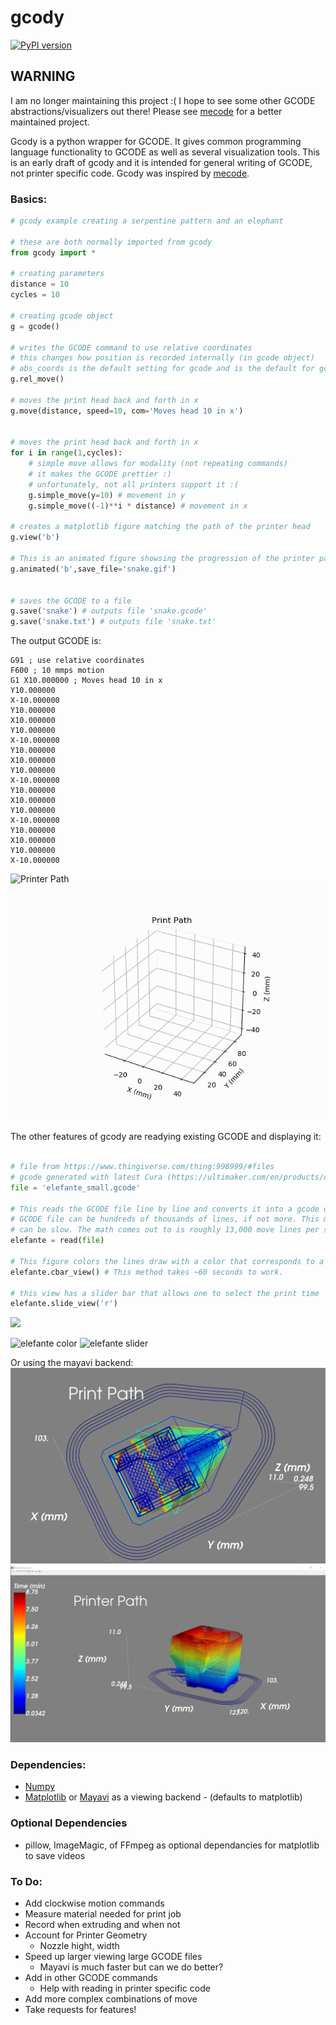 # gcody #

[![PyPI version](https://badge.fury.io/py/gcody.svg)](https://badge.fury.io/py/gcody)

## __WARNING__
I am no longer maintaining this project :( 
I hope to see some other GCODE abstractions/visualizers out there!
Please see [mecode](https://github.com/jminardi/mecode) for a better maintained project.


Gcody is a python wrapper for GCODE. It gives common programming language functionality to GCODE as well as several visualization tools.
This is an early draft of gcody and it is intended for general writing of GCODE, not printer specific code.
Gcody was inspired by [mecode](https://github.com/jminardi/mecode).


### Basics: ###

```python
# gcody example creating a serpentine pattern and an elephant

# these are both normally imported from gcody
from gcody import *

# creating parameters
distance = 10
cycles = 10

# creating gcode object
g = gcode()

# writes the GCODE command to use relative coordinates
# this changes how position is recorded internally (in gcode object)
# abs_coords is the default setting for gcode and is the default for gcody as well
g.rel_move()

# moves the print head back and forth in x
g.move(distance, speed=10, com='Moves head 10 in x')


# moves the print head back and forth in x
for i in range(1,cycles):
    # simple move allows for modality (not repeating commands)
    # it makes the GCODE prettier :)
    # unfortunately, not all printers support it :(
    g.simple_move(y=10) # movement in y
    g.simple_move((-1)**i * distance) # movement in x

# creates a matplotlib figure matching the path of the printer head
g.view('b')

# This is an animated figure showsing the progression of the printer path
g.animated('b',save_file='snake.gif')


# saves the GCODE to a file
g.save('snake') # outputs file 'snake.gcode'
g.save('snake.txt') # outputs file 'snake.txt'
```

The output GCODE is:
```GCODE
G91 ; use relative coordinates
F600 ; 10 mmps motion
G1 X10.000000 ; Moves head 10 in x
Y10.000000  
X-10.000000  
Y10.000000  
X10.000000  
Y10.000000  
X-10.000000  
Y10.000000  
X10.000000  
Y10.000000  
X-10.000000  
Y10.000000  
X10.000000  
Y10.000000  
X-10.000000  
Y10.000000  
X10.000000  
Y10.000000  
X-10.000000  
```

![Printer Path](demo/test_path.png)
![Snake Gif](demo/snake.gif)



The other features of gcody are readying existing GCODE and displaying it:
```python

# file from https://www.thingiverse.com/thing:998999/#files
# gcode generated with latest Cura (https://ultimaker.com/en/products/ultimaker-cura-software)
file = 'elefante_small.gcode'

# This reads the GCODE file line by line and converts it into a gcode object
# GCODE file can be hundreds of thousands of lines, if not more. This means reading them
# can be slow. The math comes out to is roughly 13,000 move lines per second.
elefante = read(file)

# This figure colors the lines draw with a color that corresponds to a print time
elefante.cbar_view() # This method takes ~60 seconds to work.

# this view has a slider bar that allows one to select the print time
elefante.slide_view('r')
```

<img src="demo/elefante_model.PNG" width="500">

![elefante color](demo/elefante.png)
![elefante slider](demo/elefante_slide.png)

Or using the mayavi backend:
![elefante mayavi color](demo/elefante_mayavi.jpg)
![elefante mayavi cbar](demo/elefante_mayavi_cbar.jpg)




### Dependencies: ###
* [Numpy](https://github.com/numpy/numpy)
* [Matplotlib](https://github.com/matplotlib/matplotlib) or [Mayavi](http://docs.enthought.com/mayavi/mayavi/) as a viewing backend - (defaults to matplotlib)


### Optional Dependencies ###
* pillow, ImageMagic, of FFmpeg as optional dependancies for matplotlib to save videos


### To Do: ###
* Add clockwise motion commands
* Measure material needed for print job
* Record when extruding and when not
* Account for Printer Geometry
  - Nozzle hight, width
* Speed up larger viewing large GCODE files
  - Mayavi is much faster but can we do better?
* Add in other GCODE commands
  - Help with reading in printer specific code
* Add more complex combinations of move
* Take requests for features!
